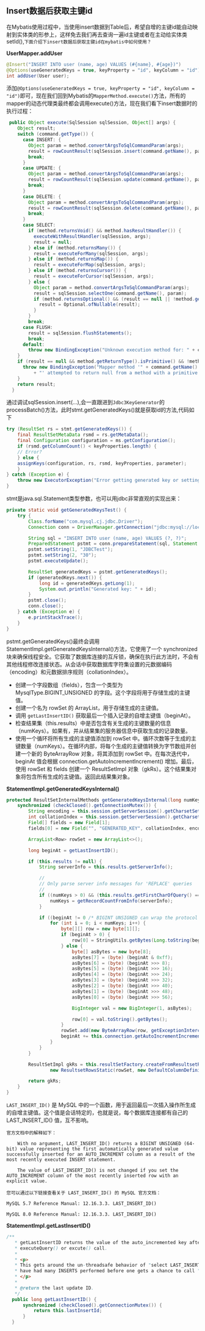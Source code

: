 ## Insert数据后获取主键id

在Mybatis使用过程中，当使用insert数据到Table后，希望自增的主键id能自动映射到实体类的形参上，这样免去我们再去查询一遍id主键或者在主动给实体类setId(),`下面介绍下insert数据后获取主键id在mybatis中如何使用？`

**UserMapper.addUser**
```java
@Insert("INSERT INTO user (name, age) VALUES (#{name}, #{age})")
@Options(useGeneratedKeys = true, keyProperty = "id", keyColumn = "id")
int addUser(User user);
```

添加`@Options(useGeneratedKeys = true, keyProperty = "id", keyColumn = "id")`即可，现在我们回到Mybatis的`MapperMethod.execute()`方法，所有的mapper的动态代理类最终都会调用execute()方法，现在我们看下insert数据时的执行过程：
```java
 public Object execute(SqlSession sqlSession, Object[] args) {
    Object result;
    switch (command.getType()) {
      case INSERT: {
        Object param = method.convertArgsToSqlCommandParam(args);
        result = rowCountResult(sqlSession.insert(command.getName(), param));
        break;
      }
      case UPDATE: {
        Object param = method.convertArgsToSqlCommandParam(args);
        result = rowCountResult(sqlSession.update(command.getName(), param));
        break;
      }
      case DELETE: {
        Object param = method.convertArgsToSqlCommandParam(args);
        result = rowCountResult(sqlSession.delete(command.getName(), param));
        break;
      }
      case SELECT:
        if (method.returnsVoid() && method.hasResultHandler()) {
          executeWithResultHandler(sqlSession, args);
          result = null;
        } else if (method.returnsMany()) {
          result = executeForMany(sqlSession, args);
        } else if (method.returnsMap()) {
          result = executeForMap(sqlSession, args);
        } else if (method.returnsCursor()) {
          result = executeForCursor(sqlSession, args);
        } else {
          Object param = method.convertArgsToSqlCommandParam(args);
          result = sqlSession.selectOne(command.getName(), param);
          if (method.returnsOptional() && (result == null || !method.getReturnType().equals(result.getClass()))) {
            result = Optional.ofNullable(result);
          }
        }
        break;
      case FLUSH:
        result = sqlSession.flushStatements();
        break;
      default:
        throw new BindingException("Unknown execution method for: " + command.getName());
    }
    if (result == null && method.getReturnType().isPrimitive() && !method.returnsVoid()) {
      throw new BindingException("Mapper method '" + command.getName()
          + "' attempted to return null from a method with a primitive return type (" + method.getReturnType() + ").");
    }
    return result;
  }
```

通过调试sqlSession.insert(...),会一直跟进到`Jdbc3KeyGenerator`的processBatch()方法，此时stmt.getGeneratedKeys()就是获取id的方法,代码如下
```java
try (ResultSet rs = stmt.getGeneratedKeys()) {
    final ResultSetMetaData rsmd = rs.getMetaData();
    final Configuration configuration = ms.getConfiguration();
    if (rsmd.getColumnCount() < keyProperties.length) {
    // Error?
    } else {
    assignKeys(configuration, rs, rsmd, keyProperties, parameter);
    }
} catch (Exception e) {
    throw new ExecutorException("Error getting generated key or setting result to parameter object. Cause: " + e, e);
}
```

stmt是java.sql.Statement类型参数，也可以用jdbc非常直观的实现出来：  
```java
private static void getGeneratedKeysTest() {
    try {
        Class.forName("com.mysql.cj.jdbc.Driver");
        Connection conn = DriverManager.getConnection("jdbc:mysql://localhost:3306/yzhou_test", "root", "12345678");

        String sql = "INSERT INTO user (name, age) VALUES (?, ?)";
        PreparedStatement pstmt = conn.prepareStatement(sql, Statement.RETURN_GENERATED_KEYS);
        pstmt.setString(1, "JDBCTest");
        pstmt.setString(2, "30");
        pstmt.executeUpdate();

        ResultSet generatedKeys = pstmt.getGeneratedKeys();
        if (generatedKeys.next()) {
            long id = generatedKeys.getLong(1);
            System.out.println("Generated key: " + id);
        }
        pstmt.close();
        conn.close();
    } catch (Exception e) {
        e.printStackTrace();
    }
}
```

pstmt.getGeneratedKeys()最终会调用StatementImpl.getGeneratedKeysInternal()方法，它使用了一个 synchronized 块来确保线程安全。它获取了数据库连接的互斥锁，确保在执行此方法时，不会有其他线程修改连接状态。从会话中获取数据库字符集设置的元数据编码（encoding）和元数据排序规则（collationIndex）。    
* 创建一个字段数组（fields），包含一个类型为 MysqlType.BIGINT_UNSIGNED 的字段。这个字段将用于存储生成的主键值。
* 创建一个名为 rowSet 的 ArrayList<Row>，用于存储生成的主键值。
* 调用 `getLastInsertID()` 获取最后一个插入记录的自增主键值（beginAt）。
* 检查结果集（this.results）中是否包含有关生成的主键数量的信息（numKeys）。如果有，并从结果集的服务器信息中获取生成的记录数量。
* 使用一个循环将所有生成的主键值添加到 rowSet 中。循环次数等于生成的主键数量（numKeys）。在循环内部，将每个生成的主键值转换为字节数组并创建一个新的 ByteArrayRow 对象，将其添加到 rowSet 中。在每次迭代中，beginAt 值会根据 connection.getAutoIncrementIncrement() 增加。最后，使用 rowSet 和 fields 创建一个 ResultSetImpl 对象（gkRs）。这个结果集对象将包含所有生成的主键值。返回此结果集对象。

**StatementImpl.getGeneratedKeysInternal()**

```java
protected ResultSetInternalMethods getGeneratedKeysInternal(long numKeys) throws SQLException {
    synchronized (checkClosed().getConnectionMutex()) {
        String encoding = this.session.getServerSession().getCharsetSettings().getMetadataEncoding();
        int collationIndex = this.session.getServerSession().getCharsetSettings().getMetadataCollationIndex();
        Field[] fields = new Field[1];
        fields[0] = new Field("", "GENERATED_KEY", collationIndex, encoding, MysqlType.BIGINT_UNSIGNED, 20);

        ArrayList<Row> rowSet = new ArrayList<>();

        long beginAt = getLastInsertID();

        if (this.results != null) {
            String serverInfo = this.results.getServerInfo();

            //
            // Only parse server info messages for 'REPLACE' queries
            //
            if ((numKeys > 0) && (this.results.getFirstCharOfQuery() == 'R') && (serverInfo != null) && (serverInfo.length() > 0)) {
                numKeys = getRecordCountFromInfo(serverInfo);
            }

            if ((beginAt != 0 /* BIGINT UNSIGNED can wrap the protocol representation */) && (numKeys > 0)) {
                for (int i = 0; i < numKeys; i++) {
                    byte[][] row = new byte[1][];
                    if (beginAt > 0) {
                        row[0] = StringUtils.getBytes(Long.toString(beginAt));
                    } else {
                        byte[] asBytes = new byte[8];
                        asBytes[7] = (byte) (beginAt & 0xff);
                        asBytes[6] = (byte) (beginAt >>> 8);
                        asBytes[5] = (byte) (beginAt >>> 16);
                        asBytes[4] = (byte) (beginAt >>> 24);
                        asBytes[3] = (byte) (beginAt >>> 32);
                        asBytes[2] = (byte) (beginAt >>> 40);
                        asBytes[1] = (byte) (beginAt >>> 48);
                        asBytes[0] = (byte) (beginAt >>> 56);

                        BigInteger val = new BigInteger(1, asBytes);

                        row[0] = val.toString().getBytes();
                    }
                    rowSet.add(new ByteArrayRow(row, getExceptionInterceptor()));
                    beginAt += this.connection.getAutoIncrementIncrement();
                }
            }
        }

        ResultSetImpl gkRs = this.resultSetFactory.createFromResultsetRows(ResultSet.CONCUR_READ_ONLY, ResultSet.TYPE_SCROLL_INSENSITIVE,
                new ResultsetRowsStatic(rowSet, new DefaultColumnDefinition(fields)));

        return gkRs;
    }
}
```

`LAST_INSERT_ID()` 是 MySQL 中的一个函数，用于返回最后一次插入操作所生成的自增主键值。这个值是会话特定的，也就是说，每个数据库连接都有自己的 LAST_INSERT_ID() 值，互不影响。

```
官方文档中的解释如下：

    With no argument, LAST_INSERT_ID() returns a BIGINT UNSIGNED (64-bit) value representing the first automatically generated value successfully inserted for an AUTO_INCREMENT column as a result of the most recently executed INSERT statement.

    The value of LAST_INSERT_ID() is not changed if you set the AUTO_INCREMENT column of the most recently inserted row with an explicit value.

您可以通过以下链接查看关于 LAST_INSERT_ID() 的 MySQL 官方文档：

MySQL 5.7 Reference Manual: 12.16.3.3. LAST_INSERT_ID()

MySQL 8.0 Reference Manual: 12.16.3.3. LAST_INSERT_ID()

```


**StatementImpl.getLastInsertID()**

```java
/**
   * getLastInsertID returns the value of the auto_incremented key after an
   * executeQuery() or excute() call.
   * 
   * <p>
   * This gets around the un-threadsafe behavior of "select LAST_INSERT_ID()" which is tied to the Connection that created this Statement, and therefore could
   * have had many INSERTS performed before one gets a chance to call "select LAST_INSERT_ID()".
   * </p>
   * 
   * @return the last update ID.
   */
  public long getLastInsertID() {
      synchronized (checkClosed().getConnectionMutex()) {
          return this.lastInsertId;
      }
  }
```
